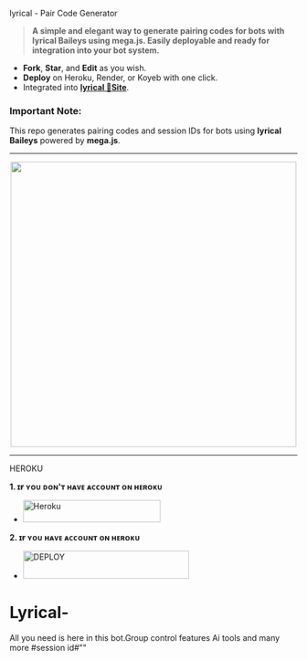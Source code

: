 lyrical - Pair Code Generator
> **A simple and elegant way to generate pairing codes for bots with lyrical Baileys using mega.js. Easily deployable and ready for integration into your bot system.**

- **Fork**, **Star**, and **Edit** as you wish.
- **Deploy** on Heroku, Render, or Koyeb with one click.
- Integrated into **[lyrical 🫴Site](https://pairing.ech.web.id)**. 

### **Important Note:**
This repo generates pairing codes and session IDs for bots using **lyrical Baileys** powered by **mega.js**.

---

<p align="center">
   <a href="https://github.com/lyrical">
    <img src="https://i.imgur.com/teQzVR1.jpeg" width="500">
   </a>




---

HEROKU 
   
**1. ɪғ ʏᴏᴜ ᴅᴏɴ'ᴛ ʜᴀᴠᴇ ᴀᴄᴄᴏᴜɴᴛ ᴏɴ ʜᴇʀᴏᴋᴜ**

</a></p>
- <a href='https://signup.heroku.com/' target="_silver"><img alt='Heroku' src='https://img.shields.io/badge/-ℂℝ𝔼𝔸𝕋𝔼 𝔸ℂℂ𝕆𝕌ℕ𝕋 ℕ𝕆𝕎-rgb(32, 178, 170)?style=for-the-badge&logo=ferrari&logoColor=yellow' width="240" height="38.45"/></a>

**2. ɪғ ʏᴏᴜ ʜᴀᴠᴇ ᴀᴄᴄᴏᴜɴᴛ ᴏɴ ʜᴇʀᴏᴋᴜ** 

</a></p>
- <a href='https://dashboard.heroku.com/new?button-url=https://github.com/sammy1e/lyrical_xmd_MD&template=https://github.com/Sammy e/lyrical_xmd.git' target="_silver"><img alt='DEPLOY' src='https://img.shields.io/badge/-𝔻𝔼ℙ𝕃𝕆𝕐 𝕋𝕆 ℍ𝔼ℝ𝕆𝕂𝕌-rgb(32, 178, 170)?style=for-the-badge&logo=bmw&logoColor=yellow' width="290" height="49.45"/></a>



# Lyrical-
All you need is here in this bot.Group control  features Ai tools and many more
#session id#""
